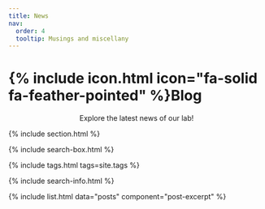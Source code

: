 ```yaml
---
title: News
nav:
  order: 4
  tooltip: Musings and miscellany
---
```


# {% include icon.html icon="fa-solid fa-feather-pointed" %}Blog

<p style="text-align:center;">
Explore the latest news of our lab!
</p>

{% include section.html %}

{% include search-box.html %}

{% include tags.html tags=site.tags %}

{% include search-info.html %}

{% include list.html data="posts" component="post-excerpt" %}
